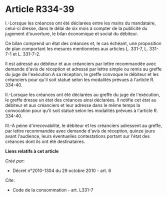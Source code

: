 # Article R334-39

I.-Lorsque les créances ont été déclarées entre les mains du mandataire, celui-ci dresse, dans le délai de six mois à compter
de la publicité du jugement d'ouverture, le bilan économique et social du débiteur. 

Ce bilan comprend un état des créances et, le cas échéant, une proposition de plan comportant les mesures mentionnées aux
articles L. 331-7, L. 331-7-1 et L. 331-7-2. 

Il est adressé au débiteur et aux créanciers par lettre recommandée avec demande d'avis de réception et adressé par lettre
simple ou remis au greffe du juge de l'exécution.A sa réception, le greffe convoque le débiteur et les créanciers pour qu'il
soit statué selon les modalités prévues à l'article R. 334-40. 

II.-Lorsque les créances ont été déclarées au greffe du juge de l'exécution, le greffe dresse un état des créances ainsi
déclarées. Il notifie cet état au débiteur et aux créanciers et leur adresse dans le même temps la convocation pour qu'il
soit statué selon les modalités prévues à l'article R. 334-40. 

III.-A peine d'irrecevabilité, le débiteur et les créanciers adressent au greffe, par lettre recommandée avec demande d'avis
de réception, quinze jours avant l'audience, leurs éventuelles contestations portant sur l'état des créances dont ils ont été
destinataires.

**Liens relatifs à cet article**

_Créé par_:

  - Décret n°2010-1304 du 29 octobre 2010 - art. 6

_Cite_:

  - Code de la consommation - art. L331-7
